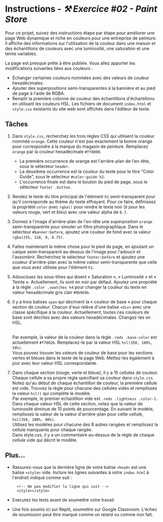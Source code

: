 # Instructions - ***⚒️ Exercice #02 - Paint Store***

Pour ce projet, suivez des instructions étape par étape pour améliorer une page Web dynamique et riche en couleurs pour une entreprise de peinture.
<br/>Il affiche des informations sur l'utilisation de la couleur dans une maison et des échantillons de couleurs avec une luminosité, une saturation et une teinte variables.

La page est presque prête à être publiée. Vous allez apporter les modifications suivantes liées aux couleurs :
* Échanger certaines couleurs nommées avec des valeurs de couleur hexadécimales.
* Ajouter des superpositions semi-transparentes à la bannière et au pied de page à l'aide de RGBA.
* Remplir la première colonne de couleur des échantillons d'échantillons en utilisant les couleurs HSL.
Les fichiers de document `index.html` et `style.css` existants du site web sont affichés dans l'éditeur de texte.
## Tâches
1. Dans `style.css`, recherchez les trois règles CSS qui utilisent la couleur nommée `orange`. Cette couleur n'est pas exactement la bonne orange pour correspondre à la marque du magasin de peinture. Remplacez `orange` par la couleur hexadécimale `#ff8000`.
    * La première occurrence de orange est l'arrière-plan de l'en-tête, sous le sélecteur `header`.
    * La deuxième occurrence est la couleur du texte pour le titre "Color Guide", sous le sélecteur `#color-guide h2`.
    * L'occurrence finale est dans le bouton du pied de page, sous le sélecteur `footer .button`.

2. Rendez le texte du titre principal de l'élément `h1` semi-transparent pour qu'il corresponde au thème du texte effrayant. Pour ce faire, définissez la propriété `color` avec `rgba()` pour rendre le texte noir (`0` pour les valeurs rouge, vert et bleu) avec une valeur alpha de `0.7`.
3. Donnez à l'image d'arrière-plan de l'en-tête une superposition `orange` semi-transparente pour simuler un filtre photographique.
Dans le sélecteur `#banner:before`, ajoutez une couleur de fond avec la valeur `rgba(255, 128, 0, 0.75)`.
4. Faites maintenant la même chose pour le pied de page, en ajoutant un calque semi-transparent au-dessus de l'image pour l'adoucir et l'assombrir.
Recherchez le sélecteur `footer:before` et ajoutez une couleur d'arrière-plan avec la même valeur semi-transparente que celle que vous avez utilisée pour l'élément `h1`.
5. Adoucissez les sous-titres qui disent « Saturation », « Luminosité » et « Teinte ». Actuellement, ils sont en noir par défaut.
Ajoutez une propriété à la règle `.color .swatches h4` pour changer la couleur du texte en valeur hexadécimale gris clair `#9b9b9b`.

6. Il y a trois balises `span` qui décrivent la « couleur de base » pour chaque section de couleur. Chacun d'eux relève d'une balise `<div>` avec une classe spécifique à la couleur. Actuellement, toutes ces couleurs de base sont décrites avec des valeurs hexadécimales. Changez-les en HSL.

    <br/>Par exemple, la valeur de la couleur dans la règle `.reds .base-color` est actuellement `#ff002b`. Remplacez-le par la valeur HSL `hsl(350, 100%, 50%)`.
    <br/>Vous pouvez trouver les valeurs de couleur de base pour les sections vertes et bleues dans le texte de la page Web. Mettez-les également à jour avec leur valeur HSL correspondante.
8. Dans chaque section (rouge, verte et bleue), il y a 15 cellules de couleur. Chaque cellule a sa propre règle spécifiant sa couleur dans `style.css`. Notez qu'au début de chaque échantillon de couleur, la première cellule est vide. Trouvez la règle pour chacune des cellules vides et remplissez la valeur `hsl()` qui complète le modèle.
<br/>Par exemple, le premier échantillon vide est `.reds .lightness .color-1`. Dans chaque valeur HSL de cette section, notez que la valeur de luminosité diminue de 15 points de pourcentage. En suivant le modèle, remplissez la valeur de la valeur d'arrière-plan pour cette cellule, `hsl(350, 100%, 80%)`.
<br/>Utilisez les modèles pour chacune des 8 autres rangées et remplissez la cellule manquante pour chaque rangée.
<br/>Dans style.css, il y a un commentaire au-dessus de la règle de chaque cellule vide qui décrit le modèle.

## Plus...

* Rassurez-vous que la dernière ligne de votre balise `<head>` est une balise `<style>` vide. Inclure les lignes suivantes à votre *`index.html`* à l'endroit indiqué comme suit :
    ```
      <!-- Ne pas modifier la ligne qui suit -->
      <style></style>
    ```

* Executez les tests avant de soumettre votre travail.
  
* Une fois soumis ici sur Replit, soumettre sur Google Classroom. L'échec de soumission peut être marqué comme un retard ou comme non fait.
